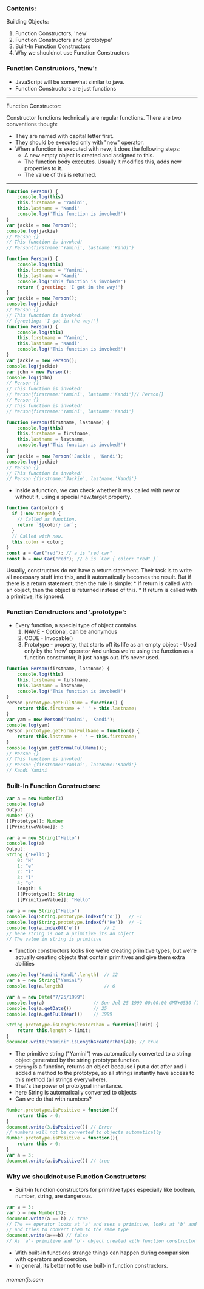 ### Contents:
Building Objects:
1. Function Constructors, 'new'
2. Function Constructors and '.prototype'
3. Built-In Function Constructors
4. Why we shouldnot use Function Constructors

### Function Constructors, 'new':
* JavaScript will be somewhat similar to java.
* Function Constructors are just functions

---
Function Constructor:

Constructor functions technically are regular functions. There are two conventions though:

* They are named with capital letter first.
* They should be executed only with "new" operator.
* When a function is executed with new, it does the following steps:
    - A new empty object is created and assigned to this.
    - The function body executes. Usually it modifies this, adds new properties to it.
    - The value of this is returned.

---

```js
function Person() {
    console.log(this)
    this.firstname = 'Yamini',
    this.lastname = 'Kandi'
    console.log('This function is invoked!')
}
var jackie = new Person();
console.log(jackie)
// Person {}
// This function is invoked!
// Person{firstname:'Yamini', lastname:'Kandi'}

function Person() {
    console.log(this)
    this.firstname = 'Yamini',
    this.lastname = 'Kandi'
    console.log('This function is invoked!')
    return { greeting: 'I got in the way!'}
}
var jackie = new Person();
console.log(jackie)
// Person {}
// This function is invoked!
// {greeting: 'I got in the way!'}
function Person() {
    console.log(this)
    this.firstname = 'Yamini',
    this.lastname = 'Kandi'
    console.log('This function is invoked!')
}
var jackie = new Person();
console.log(jackie)
var john = new Person();
console.log(john)
// Person {}
// This function is invoked!
// Person{firstname:'Yamini', lastname:'Kandi'}// Person{}
// Person {}
// This function is invoked!
// Person{firstname:'Yamini', lastname:'Kandi'}

function Person(firstname, lastname) {
    console.log(this)
    this.firstname = firstname,
    this.lastname = lastname,
    console.log('This function is invoked!')
}
var jackie = new Person('Jackie', 'Kandi');
console.log(jackie)
// Person {}
// This function is invoked!
// Person {firstname:'Jackie', lastname:'Kandi'}
```
* Inside a function, we can check whether it was called with new or without it, using a special new.target property.
```js
function Car(color) {
  if (!new.target) {
    // Called as function.
    return `${color} car`;
  }
  // Called with new.
  this.color = color;
}
const a = Car("red"); // a is "red car"
const b = new Car("red"); // b is `Car { color: "red" }`
```

Usually, constructors do not have a return statement. Their task is to write all necessary stuff into this, and it automatically becomes the result. But if there is a return statement, then the rule is simple:
    * If return is called with an object, then the object is returned instead of this.
    * If return is called with a primitive, it’s ignored.

### Function Constructors and '.prototype':
* Every function, a special type of object contains
    1. NAME - Optional, can be anonymous
    2. CODE - Invocable()
    3. Prototype - property, that starts off its life as an empty object - Used only by the 'new' operator
        And unless we're using the funxtion as a function constructor, it just hangs out. It's never used.

```js
function Person(firstname, lastname) {
    console.log(this)
    this.firstname = firstname,
    this.lastname = lastname,
    console.log('This function is invoked!')
}
Person.prototype.getFullName = function() {
    return this.firstname + ' ' + this.lastname;
}
var yam = new Person('Yamini', 'Kandi');
console.log(yam)
Person.prototype.getFormalFullName = function() {
    return this.lastname + ' ' + this.firstname;
}
console.log(yam.getFormalFullName());
// Person {}
// This function is invoked!
// Person {firstname:'Yamini', lastname:'Kandi'}
// Kandi Yamini
```

### Built-In Function Constructors:
```js
var a = new Number(3)
console.log(a)
Output:
Number {3}
[[Prototype]]: Number
[[PrimitiveValue]]: 3
```

```js
var a = new String("Hello")
console.log(a)
Output:
String {'Hello'}
    0: "H"
    1: "e"
    2: "l"
    3: "l"
    4: "o"
    length: 5
    [[Prototype]]: String
    [[PrimitiveValue]]: "Hello"
```
```js
var a = new String("Hello")
console.log(String.prototype.indexOf('o'))   // -1
console.log(String.prototype.indexOf('He'))  // -1
console.log(a.indexOf('e'))         // 1
// here string is not a primitive its an object
// The value in string is primitive
```
* function constructors looks like we're creating primitive types, but we're actually creating objects that contain primitives and give them extra abilities
```js
console.log('Yamini Kandi'.length)  // 12
var a = new String("Yamini")
console.log(a.length)               // 6
```
```js
var a = new Date("7/25/1999")
console.log(a)                  // Sun Jul 25 1999 00:00:00 GMT+0530 (India Standard Time)
console.log(a.getDate())        // 25
console.log(a.getFullYear())    // 1999
```
```js
String.prototype.isLengthGreaterThan = function(limit) {
    return this.length > limit;
}
document.write("Yamini".isLengthGreaterThan(4)); // true
```
* The primitive string ("Yamini") was automatically converted to a string object generated by the string prototype function.
* `String` is a function, returns an object because i put a dot after and i added a method to the prototype, so all strings instantly have access to this method (all strings everywhere).
* That's the power of prototypal inheritance.
* here String is automatically converted to objects
* Can we do that with numbers?
```js
Number.prototype.isPositive = function(){
    return this > 0;
}
document.write(3.isPositive()) // Error
// numbers will not be converted to objects automatically
Number.prototype.isPositive = function(){
    return this > 0;
}
var a = 3;
document.write(a.isPositive()) // true
```

### Why we shouldnot use Function Constructors:
* Built-in function constructors for primitive types especially like boolean, number, string, are dangerous.
```js
var a = 3;
var b = new Number(3);
document.write(a == b) // true
// The == operator looks at 'a' and sees a primitive, looks at 'b' and sees an object 
// and tries to convert them to the same type
document.write(a===b) // false
// As 'a'- primitive and 'b'- object created with function constructor
```
* With built-in functions strange things can happen during comparision with operators and coercion.
* In general, its better not to use built-in function constructors.

###### momentjs.com
